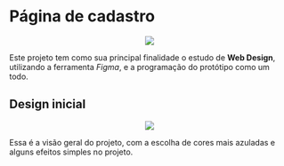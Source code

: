 # Página de cadastro
<p align="center">
<img loading="lazy" src="http://img.shields.io/static/v1?label=STATUS&message=EM%20DESENVOLVIMENTO&color=GREEN&style=for-the-badge"> 
</p>

Este projeto tem como sua principal finalidade o estudo de **Web Design**, utilizando a ferramenta *Figma*, e a programação do protótipo como um todo.
## Design inicial
<p align="center">
<img loading="lazy" src="https://github.com/Vinicius-Iankoski/Pagina-de-cadastro/assets/158093034/ccbc2141-1855-4cff-bbda-a4f1a784945a">
</p>

Essa é a visão geral do projeto, com a escolha de cores mais azuladas e alguns efeitos simples no projeto.
